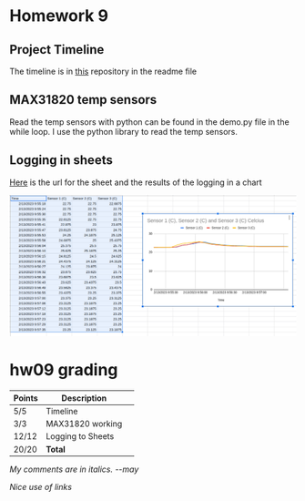 # Homework 9

## Project Timeline
The timeline is in [this](https://github.com/DavidPurdy1/BeagleBoneWaterTurret) repository in the readme file

## MAX31820 temp sensors

Read the temp sensors with python can be found in the demo.py file in the while loop. I use the python library to read the temp sensors.

## Logging in sheets

[Here](https://docs.google.com/spreadsheets/d/13GeS9PyN5yZr8XwM7GGx0iN5WrqnletlRvIIdCEQBhM/edit?usp=sharing) is the url for the sheet and the results of the logging in a chart

![Temp Chart for sheet logging](temp_chart.png)

# hw09 grading

| Points      | Description | |
| ----------- | ----------- |-|
|  5/5 | Timeline | 
|  3/3 | MAX31820 working
| 12/12| Logging to Sheets
| 20/20| **Total**

*My comments are in italics. --may*

*Nice use of links*